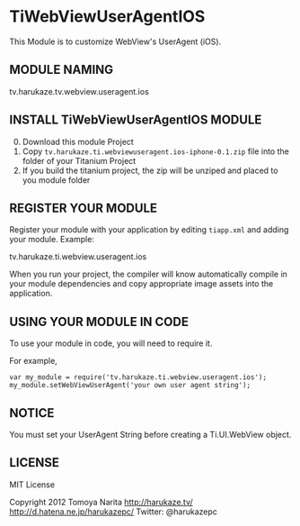 TiWebViewUserAgentIOS
===========================================

This Module  is to customize WebView's UserAgent (iOS).

MODULE NAMING
--------------

tv.harukaze.tv.webview.useragent.ios

INSTALL TiWebViewUserAgentIOS MODULE
------------------------------------

0. Download this module Project
1. Copy `tv.harukaze.ti.webviewuseragent.ios-iphone-0.1.zip` file into the folder of your Titanium Project
2. If you build the titanium project, the zip will be unziped and placed to you module folder

REGISTER YOUR MODULE
---------------------

Register your module with your application by editing `tiapp.xml` and adding your module.
Example:

<modules>
	<module version="0.1">tv.harukaze.ti.webview.useragent.ios</module>
</modules>

When you run your project, the compiler will know automatically compile in your module
dependencies and copy appropriate image assets into the application.

USING YOUR MODULE IN CODE
-------------------------

To use your module in code, you will need to require it. 

For example,

	var my_module = require('tv.harukaze.ti.webview.useragent.ios');
	my_module.setWebViewUserAgent('your own user agent string');

NOTICE
------

You must set your UserAgent String before creating a Ti.UI.WebView object.

LICENSE
---------------------
MIT License

Copyright 2012 Tomoya Narita 
http://harukaze.tv/
http://d.hatena.ne.jp/harukazepc/
Twitter: @harukazepc